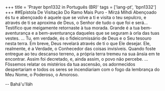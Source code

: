 +++
title = 'Prayer bpn1332 in Português (BR)'
tags = ['lang-pt', 'bpn1332']
+++
##Epístola De Visitação Do Ramo Mais Puro - Mírzá Míhdi
Abençoado és tu e abençoado é aquele que se volve a ti e visita o teu sepulcro, e através de ti se aproxima de Deus, o Senhor de tudo o que foi e será... Testifico que meigamente retornaste à tua morada. Grande é a tua bem-aventurança e a bem-aventurança daqueles que se seguram à orla das tuas vestes. ... Tu, em verdade, és o fideicomissário de Deus e o Seu tesouro nesta terra. Em breve, Deus revelará através de ti o que Ele desejar. Ele, realmente, é a Verdade, o Conhecedor das coisas invisíveis. Quando foste entregue ao teu descanso terreno, a própria terra tremeu na sua ânsia em te encontrar. Assim foi decretado, e, ainda assim, o povo não percebe.
... Fôssemos relatar os mistérios da tua ascensão, os adormecidos despertariam e todos os seres se incendiariam com o fogo da lembrança do Meu Nome, o Poderoso, o Amoroso.

-- Bahá'u'lláh
